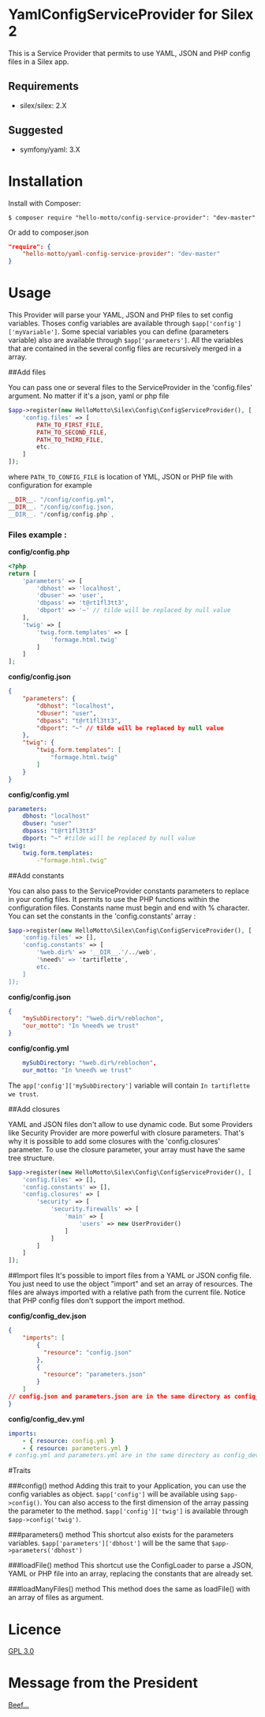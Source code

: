 YamlConfigServiceProvider for Silex 2
=

This is a Service Provider that permits to use YAML, JSON and PHP config files in a Silex app.

Requirements
-
  - silex/silex: 2.X

Suggested
-
  - symfony/yaml: 3.X

# Installation


Install with Composer:

    $ composer require "hello-motto/config-service-provider": "dev-master"

Or add to composer.json

``` json
"require": {
    "hello-motto/yaml-config-service-provider": "dev-master"
}
```

# Usage
This Provider will parse your YAML, JSON and PHP files to set config variables.
Thoses config variables are available through `$app['config']['myVariable']`.
Some special variables you can define (parameters variable) also are available through `$app['parameters']`.
All the variables that are contained in the several config files are recursively merged in a array.

##Add files

You can pass one or several files to the ServiceProvider in the 'config.files' argument. No matter if it's a json, yaml or php file

``` php
$app->register(new HelloMotto\Silex\Config\ConfigServiceProvider(), [
    'config.files' => [
        PATH_TO_FIRST_FILE,
        PATH_TO_SECOND_FILE,
        PATH_TO_THIRD_FILE,
        etc.
    ]
]);
```

where `PATH_TO_CONFIG_FILE` is location of YML, JSON or PHP file with configuration for example
```php
__DIR__. "/config/config.yml",
__DIR__. "/config/config.json,
__DIR__. "/config/config.php`,
```

### Files example :
**config/config.php**
```php
<?php
return [
    'parameters' => [
        'dbhost' => 'localhost',
        'dbuser' => 'user',
        'dbpass' => 't@rt1fl3tt3',
        'dbport' => '~' // tilde will be replaced by null value
    ],
    'twig' => [
        'twig.form.templates' => [
            'formage.html.twig'
        ]
    ]
];
```
**config/config.json**
```json
{
    "parameters": {
        "dbhost": "localhost",
        "dbuser": "user",
        "dbpass": "t@rt1fl3tt3",
        "dbport": "~" // tilde will be replaced by null value
    },
    "twig": {
        "twig.form.templates": [
            "formage.html.twig"
        ]
    }
}
```
**config/config.yml**
```yaml
parameters:
    dbhost: "localhost"
    dbuser: "user"
    dbpass: "t@rt1fl3tt3"
    dbport: "~" #tilde will be replaced by null value
twig:
    twig.form.templates:
        -"formage.html.twig"
```
##Add constants

You can also pass to the ServiceProvider constants parameters to replace in your config files.
It permits to use the PHP functions within the configuration files.
Constants name must begin and end with % character.
You can set the constants in the 'config.constants' array :
```php
$app->register(new HelloMotto\Silex\Config\ConfigServiceProvider(), [
    'config.files' => [],
    'config.constants' => [
        '%web.dir%' => '__DIR__.'/../web',
        '%need%' => 'tartiflette',
        etc.
    ]
]);
```

**config/config.json**
``` json
{
    "mySubDirectory": "%web.dir%/reblochon",
    "our_motto": "In %need% we trust"
}
```

**config/config.yml**
``` yaml
    mySubDirectory: "%web.dir%/reblochon",
    our_motto: "In %need% we trust"
```

The `app['config']['mySubDirectory']` variable will contain `In tartiflette we trust`.

##Add closures

YAML and JSON files don't allow to use dynamic code.
But some Providers like Security Provider are more powerful with closure parameters.
That's why it is possible to add some closures with the 'config.closures' parameter.
To use the closure parameter, your array must have the same tree structure.

```php
$app->register(new HelloMotto\Silex\Config\ConfigServiceProvider(), [
    'config.files' => [],
    'config.constants' => [],
    'config.closures' => [
        'security' => [
            'security.firewalls' => [
                'main' => [
                    'users' => new UserProvider()
                ]
            ]
        ]
    ]
]);
```

##Import files
It's possible to import files from a YAML or JSON config file.
You just need to use the object "import" and set an array of resources.
The files are always imported with a relative path from the current file.
Notice that PHP config files don't support the import method.

**config/config_dev.json**
``` json
{
    "imports": [
        {
          "resource": "config.json"
        },
        {
          "resource": "parameters.json"
        }
    ]
// config.json and parameters.json are in the same directory as config_dev.json
}
```

**config/config_dev.yml**
``` yaml
imports:
    - { resource: config.yml }
    - { resource: parameters.yml }
# config.yml and parameters.yml are in the same directory as config_dev.yml
```


#Traits

###config() method
Adding this trait to your Application, you can use the config variables as object.
`$app['config']` will be available using `$app->config()`.
You can also access to the first dimension of the array passing the parameter to the method.
`$app['config']['twig']` is available through `$app->config('twig')`.

###parameters() method
This shortcut also exists for the parameters variables. `$app['parameters']['dbhost']` will be the same that `$app->parameters('dbhost')`

###loadFile() method
This shortcut use the ConfigLoader to parse a JSON, YAML or PHP file into an array, replacing the constants that are already set.

###loadManyFiles() method
This method does the same as loadFile() with an array of files as argument.


# Licence
[GPL 3.0](https://www.gnu.org/licenses/gpl-3.0.html)

# Message from the President
[Beef...](https://youtu.be/M2wyG8Kt3fA)